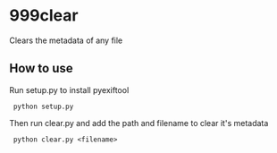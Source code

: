 # 999clear
Clears the metadata of any file

## How to use

Run setup.py to install pyexiftool

```
 python setup.py
```

Then run clear.py and add the path and filename to clear it's metadata
```
 python clear.py <filename>
```
